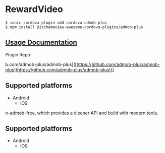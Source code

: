 # RewardVideo

```text
$ ionic cordova plugin add cordova-admob-plus
$ npm install @ischemaview-awesome-cordova-plugins/admob-plus
```

## [Usage Documentation](https://danielsogl.gitbook.io/awesome-cordova-plugins/plugins/admob-plus/)

Plugin Repo: 

b.com/admob-plus/admob-plus\]\([https://github.com/admob-plus/admob-plus](https://github.com/admob-plus/admob-plus)\)

## Supported platforms

* Android
  * iOS

n-admob-free, which provides a cleaner API and build with modern tools.

## Supported platforms

* Android
  * iOS

